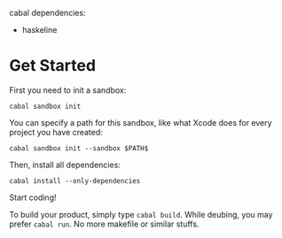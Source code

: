 
cabal dependencies:

* haskeline

# Get Started
First you need to init a sandbox:

```
cabal sandbox init
```

You can specify a path for this sandbox, like what Xcode does for every project you have created:

```
cabal sandbox init --sandbox $PATH$
```

Then, install all dependencies:

```
cabal install --only-dependencies
```

Start coding!

To build your product, simply type ``cabal build``. While deubing, you may prefer ``cabal run``. No more makefile or similar stuffs.
